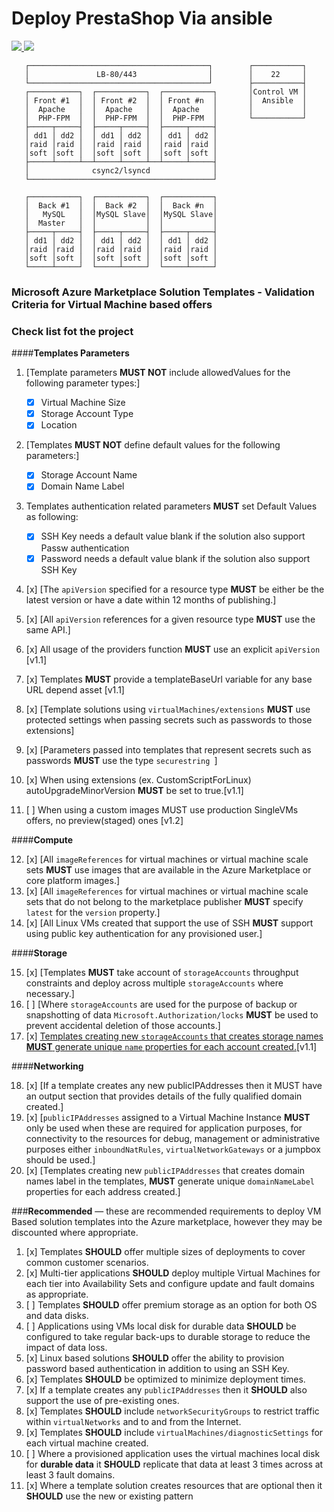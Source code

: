 # Deploy PrestaShop Via ansible

<a href="https://portal.azure.com/#create/Microsoft.Template/uri/https%3A%2F%2Fraw.githubusercontent.com%2FPrestaShop%2Fazure-template-performance%2Fmaster%2FmainTemplate.json" target="_blank">
    <img src="http://azuredeploy.net/deploybutton.png"/>
</a>
<a href="http://armviz.io/#/?load=https%3A%2F%2Fraw.githubusercontent.com%2FPrestaShop%2Fazure-template-performance%2Fmaster%2FmainTemplate.json" target="_blank">
    <img src="http://armviz.io/visualizebutton.png"/>
</a>


       ┌────────────────────────────────────────┐        ┌───────────┐
       │               LB-80/443                │        │    22     │
       └────────────────────────────────────────┘        ├───────────┤
       ┌───────────┐  ┌───────────┐  ┌───────────┐       │Control VM │
       │ Front #1  │  │ Front #2  │  │ Front #n  │       │  Ansible  │
       │  Apache   │  │  Apache   │  │  Apache   │       │           │
       │  PHP-FPM  │  │  PHP-FPM  │  │  PHP-FPM  │       └───────────┘
       ├─────┬─────┤  ├─────┬─────┤  ├─────┬─────┤                    
       │ dd1 │ dd2 │  │ dd1 │ dd2 │  │ dd1 │ dd2 │                    
       │raid │raid │  │raid │raid │  │raid │raid │                    
       │soft │soft │  │soft │soft │  │soft │soft │                    
       ├─────┴─────┴──┴─────┴─────┴──┴─────┴─────┤                    
       │              csync2/lsyncd              │                    
       └─────────────────────────────────────────┘                    
                                                                   
       ┌───────────┐  ┌───────────┐  ┌───────────┐                    
       │  Back #1  │  │  Back #2  │  │  Back #n  │                    
       │   MySQL   │  │MySQL Slave│  │MySQL Slave│                    
       │  Master   │  │           │  │           │                    
       ├─────┬─────┤  ├─────┬─────┤  ├─────┬─────┤                    
       │ dd1 │ dd2 │  │ dd1 │ dd2 │  │ dd1 │ dd2 │                    
       │raid │raid │  │raid │raid │  │raid │raid │                    
       │soft │soft │  │soft │soft │  │soft │soft │                    
       └─────┴─────┘  └─────┴─────┘  └─────┴─────┘                    




### Microsoft Azure Marketplace Solution Templates - Validation Criteria for Virtual Machine based offers
### Check list fot the project

####**Templates Parameters**

1.	[Template parameters **MUST NOT** include allowedValues for the following parameter types:]  
	*	[x] Virtual Machine Size  
	*	[x] Storage Account Type 
	*	[x] Location
  
2.	[Templates **MUST NOT** define default values for the following parameters:]  
	*	[x] Storage Account Name
	*	[x] Domain Name Label

3.	Templates authentication related parameters **MUST** set Default Values as following:
	*	[x] SSH Key needs a default value blank if the solution also support Passw authentication 
	*	[x] Password needs a default value blank if the solution also support SSH Key

4.	[x] [The `apiVersion` specified for a resource type **MUST** be either be the latest version or have a date within 12 months of publishing.]

5.	[x] [All `apiVersion` references for a given resource type **MUST** use the same API.]

6.  [x] All usage of the providers function **MUST** use an explicit `apiVersion` [v1.1]

7.  [x] Templates **MUST** provide a templateBaseUrl variable for any base URL depend asset  [v1.1]

8.  [x] [Template solutions using `virtualMachines/extensions` **MUST** use protected settings when passing secrets such as passwords to those extensions]

9.  [x] [Parameters passed into templates that represent secrets such as passwords **MUST** use the type `securestring `]  

10. [x] When using extensions (ex. CustomScriptForLinux)  autoUpgradeMinorVersion **MUST** be set to true.[v1.1]  

11. [ ] When using a custom images MUST use production SingleVMs offers, no preview(staged) ones  [v1.2] 


####**Compute**

12. [x] [All `imageReferences` for virtual machines or virtual machine scale sets **MUST** use images that are available in the Azure Marketplace or core platform images.]
13. [x] [All `imageReferences` for virtual machines or virtual machine scale sets that do not belong to the marketplace publisher **MUST** specify `latest` for the `version` property.]
14. [x] [All Linux VMs created that support the use of SSH **MUST** support using public key authentication for any provisioned user.]

####**Storage**

15. [x] [Templates **MUST** take account of `storageAccounts` throughput constraints and deploy across multiple `storageAccounts` where necessary.]
16. [ ] [Where `storageAccounts` are used for the purpose of backup or snapshotting of data `Microsoft.Authorization/locks` **MUST** be used to prevent accidental deletion of those accounts.]
17. [x] [Templates creating new `storageAccounts` that creates storage names **MUST** generate unique `name` properties for each account created.](README.md#12-templates-creating-new-storageaccounts-must-generate-unique-name-properties-for-each-account-created)[v1.1]

####**Networking**

18.	[x] [If a template creates any new publicIPAddresses then it MUST have an output section that provides details of the fully qualified domain created.]
19.	[x] [`publicIPAddresses` assigned to a Virtual Machine Instance **MUST** only be used when these are required for application purposes, for connectivity to the resources for debug, management or administrative purposes either `inboundNatRules`, `virtualNetworkGateways` or a jumpbox should be used.]
20. [x] [Templates creating new `publicIPAddresses` that creates domain names label in the templates, **MUST** generate unique `domainNameLabel` properties for each address created.]

###**Recommended** — these are recommended requirements to deploy VM Based solution templates into the Azure marketplace, however they may be discounted where appropriate.

1.	[x] Templates **SHOULD** offer multiple sizes of deployments to cover common customer scenarios.
2.	[x] Multi-tier applications **SHOULD** deploy multiple Virtual Machines for each tier into Availability Sets and configure update and fault domains as appropriate.
3.	[ ] Templates **SHOULD** offer premium storage as an option for both OS and data disks.
4.	[ ] Applications using VMs local disk for durable data **SHOULD** be configured to take regular back-ups to durable storage to reduce the impact of data loss.
5.	[x] Linux based solutions **SHOULD** offer the ability to provision password based authentication in addition to using an SSH Key.
6.	[x] Templates **SHOULD** be optimized to minimize deployment times.
7.	[x] If a template creates any `publicIPAddresses` then it **SHOULD** also support the use of pre-existing ones.
8.	[x] Templates **SHOULD** include `networkSecurityGroups` to restrict traffic within `virtualNetworks` and to and from the Internet.
9.	[x] Templates **SHOULD** include `virtualMachines/diagnosticSettings` for each virtual machine created.
10. [ ] Where a provisioned application uses the virtual machines local disk for **durable data** it **SHOULD** replicate that data at least 3 times across at least 3 fault domains.
11.	[x] Where a template solution creates resources that are optional then it **SHOULD** use the new or existing pattern
